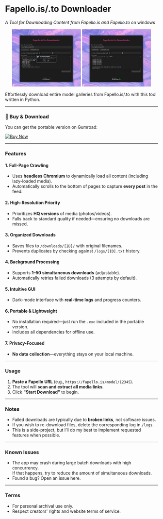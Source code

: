 # **Fapello.is/.to Downloader**  
*A Tool for Downloading Content from Fapello.is and Fapello.to* on windows


<p align="center">
  <img src="screenshots/screenshot1.png" width="45%">
  <img src="screenshots/screenshot2.png" width="45%">
</p>

Effortlessly download entire model galleries from Fapello.is/.to with this tool written in Python.


---

### 🔗 Buy & Download

You can get the portable version on Gumroad:

[![Buy Now](https://img.shields.io/badge/Buy%20Now-Fapello.is--.to--Downloader-brightgreen?style=for-the-badge&logo=gumroad)](https://shamanwiz.gumroad.com/l/fapelloistodownloader)

---

### **Features**  

#### **1. Full-Page Crawling**  
- Uses **headless Chromium** to dynamically load all content (including lazy-loaded media).  
- Automatically scrolls to the bottom of pages to capture **every post** in the feed.  

#### **2. High-Resolution Priority**  
- Prioritizes **HQ versions** of media (photos/videos).  
- Falls back to standard quality if needed—ensuring no downloads are missed.  

#### **3. Organized Downloads**  
- Saves files to `/downloads/[ID]/` with original filenames.  
- Prevents duplicates by checking against `/logs/[ID].txt` history.  

#### **4. Background Processing**  
- Supports **1–50 simultaneous downloads** (adjustable).  
- Automatically retries failed downloads (3 attempts by default).  

#### **5. Intuitive GUI**  
- Dark-mode interface with **real-time logs** and progress counters.  

#### **6. Portable & Lightweight**  
- No installation required—just run the `.exe` included in the portable version.
- Includes all dependencies for offline use.  

#### **7. Privacy-Focused**  
- **No data collection**—everything stays on your local machine.  

---

### **Usage**  
1. **Paste a Fapello URL** (e.g., `https://fapello.is/model/12345`).  
2. The tool will **scan and extract all media links**.  
3. Click **"Start Download"** to begin.  

---

### **Notes**  
- Failed downloads are typically due to **broken links**, not software issues.  
- If you wish to re-download files, delete the corresponding log in `/logs`.
- This is a side-project, but I’ll do my best to implement requested features when possible.

---

### **Known Issues**  
- The app may crash during large batch downloads with high concurrency.  
If that happens, try to reduce the amount of simultaneous downloads.  
- Found a bug? Open an issue here.

---

### **Terms**  
- For personal archival use only.
- Respect creators' rights and website terms of service.  

